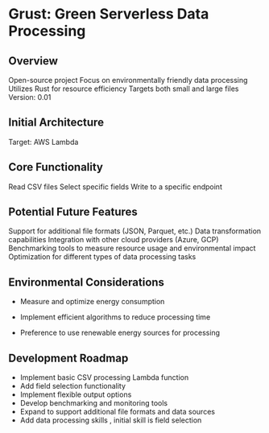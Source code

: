 # Grust: Green Serverless Data Processing

## Overview

Open-source project
Focus on environmentally friendly data processing
Utilizes Rust for resource efficiency
Targets both small and large files
Version: 0.01

## Initial Architecture

Target: AWS Lambda

## Core Functionality

Read CSV files
Select specific fields
Write to a specific endpoint

## Potential Future Features

Support for additional file formats (JSON, Parquet, etc.)
Data transformation capabilities
Integration with other cloud providers (Azure, GCP)
Benchmarking tools to measure resource usage and environmental impact
Optimization for different types of data processing tasks

## Environmental Considerations

* Measure and optimize energy consumption
  
* Implement efficient algorithms to reduce processing time
  
* Preference to use renewable energy sources for processing

## Development Roadmap

* Implement basic CSV processing Lambda function
* Add field selection functionality
* Implement flexible output options
* Develop benchmarking and monitoring tools
* Expand to support additional file formats and data sources
* Add data processing skills , initial skill is field selection
